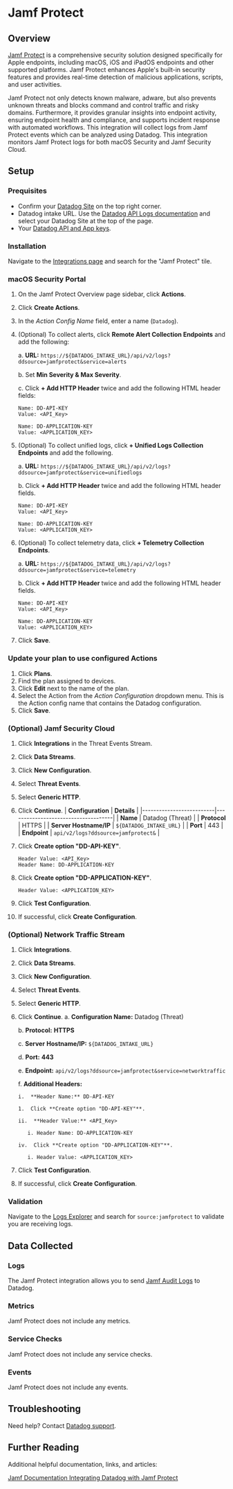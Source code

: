 # Jamf Protect

## Overview
[Jamf Protect][1] is a comprehensive security solution designed specifically for Apple endpoints, including macOS, iOS and iPadOS endpoints and other supported platforms. Jamf Protect enhances Apple's built-in security features and provides real-time detection of malicious applications, scripts, and user activities. 

Jamf Protect not only detects known malware, adware, but also prevents unknown threats and blocks command and control traffic and risky domains. Furthermore, it provides granular insights into endpoint activity, ensuring endpoint health and compliance, and supports incident response with automated workflows. This integration will collect logs from Jamf Protect events which can be analyzed using Datadog. This integration monitors Jamf Protect logs for both macOS Security and Jamf Security Cloud.

## Setup

### Prequisites

- Confirm your [Datadog Site][8] on the top right corner. 
- Datadog intake URL. Use the [Datadog API Logs documentation][7] and select your Datadog Site at the top of the page.
- Your [Datadog API and App keys][10].

### Installation

Navigate to the [Integrations page][6] and search for the "Jamf Protect" tile. 

### macOS Security Portal
1.  On the Jamf Protect Overview page sidebar, click **Actions**.
2.  Click **Create Actions**.
3.  In the *Action Config Name* field, enter a name (`Datadog`).
4.  (Optional) To collect alerts, click **Remote Alert Collection Endpoints** and add the following:

    a. **URL:** `https://${DATADOG_INTAKE_URL}/api/v2/logs?ddsource=jamfprotect&service=alerts`

    b. Set **Min Severity & Max Severity**.

    c. Click **+ Add HTTP Header** twice and add the following HTML header fields: 
      ```
      Name: DD-API-KEY
      Value: <API_Key>
      ```
      ```
      Name: DD-APPLICATION-KEY
      Value: <APPLICATION_KEY>
      ```

5. (Optional) To collect unified logs, click **+ Unified Logs Collection Endpoints** and add the following.

    a. **URL:** `https://${DATADOG_INTAKE_URL}/api/v2/logs?ddsource=jamfprotect&service=unifiedlogs`

    b. Click **+ Add HTTP Header** twice and add the following HTML header fields.
      ```
      Name: DD-API-KEY
      Value: <API_Key>
      ```
      ```
      Name: DD-APPLICATION-KEY
      Value: <APPLICATION_KEY>
      ```

6. (Optional) To collect telemetry data, click **+ Telemetry Collection Endpoints**.

    a.  **URL:** `https://${DATADOG_INTAKE_URL}/api/v2/logs?ddsource=jamfprotect&service=telemetry`

    b.  Click **+ Add HTTP Header** twice and add the following HTML header fields.
      ```
      Name: DD-API-KEY
      Value: <API_Key>
      ```
      ```
      Name: DD-APPLICATION-KEY
      Value: <APPLICATION_KEY>
      ```

7. Click **Save**.

### Update your plan to use configured Actions

1. Click **Plans**.
1. Find the plan assigned to devices.
1. Click **Edit** next to the name of the plan.
1. Select the Action from the *Action Configuration* dropdown menu. This is the Action config name that contains the Datadog configuration.
1. Click **Save**.

### (Optional) Jamf Security Cloud

1.  Click **Integrations** in the Threat Events Stream.
2.  Click **Data Streams**.
3.  Click **New Configuration**.
4.  Select **Threat Events**.
5.  Select **Generic HTTP**.
6.  Click **Continue**.
    | **Configuration**        | **Details**                         |
    |--------------------------|-------------------------------------|
    | **Name**                 | Datadog (Threat)                    |
    | **Protocol**             | HTTPS                               |
    | **Server Hostname/IP**   | `${DATADOG_INTAKE_URL}`             |
    | **Port**                 | 443                                 |
    | **Endpoint**             | `api/v2/logs?ddsource=jamfprotect&` |
        
7.  Click **Create option "DD-API-KEY"**.
    ```
    Header Value: <API_Key>
    Header Name: DD-APPLICATION-KEY
    ```
8.  Click **Create option "DD-APPLICATION-KEY"**.
    ```
    Header Value: <APPLICATION_KEY>
    ```
9.  Click **Test Configuration**.

10.  If successful, click **Create Configuration**.

### (Optional) Network Traffic Stream

1.  Click **Integrations**.
2.  Click **Data Streams**.
3.  Click **New Configuration**.
4.  Select **Threat Events**.

5. Select **Generic HTTP**.

6.  Click **Continue**.
    a.  **Configuration Name:** Datadog (Threat)

    b.  **Protocol:** **HTTPS**

    c.  **Server** **Hostname/IP:** `${DATADOG_INTAKE_URL}`

    d.  **Port:** **443**

    e.  **Endpoint:** `api/v2/logs?ddsource=jamfprotect&service=networktraffic`

    f. **Additional Headers:**

        i.  **Header Name:** DD-API-KEY

        1.  Click **Create option "DD-API-KEY"**.

        ii.  **Header Value:** <API_Key>

           i. Header Name: DD-APPLICATION-KEY

        iv.  Click **Create option "DD-APPLICATION-KEY"**.

           i. Header Value: <APPLICATION_KEY>

7.  Click **Test Configuration**.
8.  If successful, click **Create Configuration**.

### Validation

Navigate to the [Logs Explorer][5] and search for `source:jamfprotect` to validate you are receiving logs.

## Data Collected

### Logs

The Jamf Protect integration allows you to send [Jamf Audit Logs][4] to Datadog.

### Metrics

Jamf Protect does not include any metrics.

### Service Checks

Jamf Protect does not include any service checks.

### Events

Jamf Protect does not include any events.

## Troubleshooting

Need help? Contact [Datadog support][3].

## Further Reading

Additional helpful documentation, links, and articles:

[Jamf Documentation Integrating Datadog with Jamf Protect][9]

[1]: https://www.jamf.com/products/jamf-protect/
[2]: https://app.datadoghq.com/account/settings/agent/latest
[3]: https://docs.datadoghq.com/help/
[4]: https://learn.jamf.com/bundle/jamf-protect-documentation/page/Audit_Logs.html
[5]: https://app.datadoghq.com/logs
[6]: https://app.datadoghq.com/integrations
[7]: https://docs.datadoghq.com/api/latest/logs/#send-logs
[8]: https://docs.datadoghq.com/getting_started/site/
[9]: https://learn.jamf.com/en-US/bundle/jamf-protect-documentation/page/SecurityIntegration_Datadog.html
[10]: https://docs.datadoghq.com/account_management/api-app-keys/
